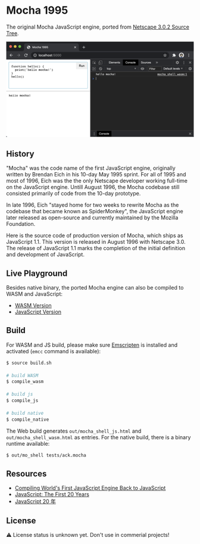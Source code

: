 # Mocha 1995
The original Mocha JavaScript engine, ported from [Netscape 3.0.2 Source Tree](https://archive.org/details/netscape-communicator-3-0-2-source).

![mocha-wasm](./blog/mocha-wasm.png)

## History
"Mocha" was the code name of the first JavaScript engine, originally written by Brendan Eich in his 10-day May 1995 sprint. For all of 1995 and most of 1996, Eich was the the only Netscape developer working full-time on the JavaScript engine. Untill August 1996, the Mocha codebase still consisted primarily of code from the 10-day prototype.

In late 1996, Eich "stayed home for two weeks to rewrite Mocha as the codebase that became known as SpiderMonkey", the JavaScript engine later released as open-source and currently maintained by the Mozilla Foundation.

Here is the source code of production version of Mocha, which ships as JavaScript 1.1. This version is released in August 1996 with Netscape 3.0. The release of JavaScript 1.1 marks the completion of the initial definition and development of JavaScript.

## Live Playground
Besides native binary, the ported Mocha engine can also be compiled to WASM and JavaScript:

* [WASM Version](https://mocha1995.js.org)
* [JavaScript Version](https://mocha1995.js.org#js)

## Build
For WASM and JS build, please make sure [Emscripten](https://emscripten.org/docs/getting_started/downloads.html) is installed and activated (`emcc` command is available):

``` sh
$ source build.sh

# build WASM
$ compile_wasm

# build js
$ compile_js

# build native
$ compile_native
```

The Web build generates `out/mocha_shell_js.html` and `out/mocha_shell_wasm.html` as entries. For the native build, there is a binary runtime available:

``` sh
$ out/mo_shell tests/ack.mocha
```

## Resources
* [Compiling World's First JavaScript Engine Back to JavaScript](./blog/about.md)
* [JavaScript: The First 20 Years](https://doi.org/10.1145/3386327)
* [JavaScript 20 年](https://cn.history.js.org/)

## License
⚠️ License status is unknown yet. Don't use in commerial projects!
